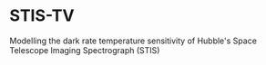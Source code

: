 # STIS-TV
Modelling the dark rate temperature sensitivity of Hubble's Space Telescope Imaging Spectrograph (STIS)
